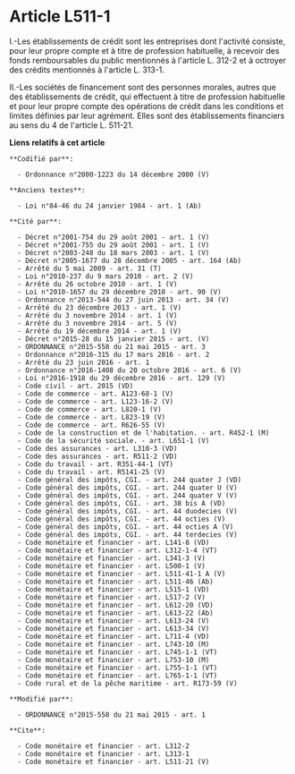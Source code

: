 # Article L511-1

I.-Les établissements de crédit sont les entreprises dont l'activité consiste, pour leur propre compte et à titre de
profession habituelle, à recevoir des fonds remboursables du public mentionnés à l'article L. 312-2 et à octroyer des crédits
mentionnés à l'article L. 313-1. 

II.-Les sociétés de financement sont des personnes morales, autres que des établissements de crédit, qui effectuent à titre
de profession habituelle et pour leur propre compte des opérations de crédit dans les conditions et limites définies par leur
agrément. Elles sont des établissements financiers au sens du 4 de l'article L. 511-21.

**Liens relatifs à cet article**

	**Codifié par**:

	  - Ordonnance n°2000-1223 du 14 décembre 2000 (V)

	**Anciens textes**:

	  - Loi n°84-46 du 24 janvier 1984 - art. 1 (Ab)

	**Cité par**:

	  - Décret n°2001-754 du 29 août 2001 - art. 1 (V)
	  - Décret n°2001-755 du 29 août 2001 - art. 1 (V)
	  - Décret n°2003-248 du 18 mars 2003 - art. 1 (V)
	  - Décret n°2005-1677 du 28 décembre 2005 - art. 164 (Ab)
	  - Arrêté du 5 mai 2009 - art. 31 (T)
	  - Loi n°2010-237 du 9 mars 2010 - art. 2 (V)
	  - Arrêté du 26 octobre 2010 - art. 1 (V)
	  - Loi n°2010-1657 du 29 décembre 2010 - art. 90 (V)
	  - Ordonnance n°2013-544 du 27 juin 2013 - art. 34 (V)
	  - Arrêté du 23 décembre 2013 - art. 1 (V)
	  - Arrêté du 3 novembre 2014 - art. 1 (V)
	  - Arrêté du 3 novembre 2014 - art. 5 (V)
	  - Arrêté du 19 décembre 2014 - art. 1 (V)
	  - Décret n°2015-28 du 15 janvier 2015 - art. (V)
	  - ORDONNANCE n°2015-558 du 21 mai 2015 - art. 3
	  - Ordonnance n°2016-315 du 17 mars 2016 - art. 2
	  - Arrêté du 23 juin 2016 - art. 1
	  - Ordonnance n°2016-1408 du 20 octobre 2016 - art. 6 (V)
	  - Loi n°2016-1918 du 29 décembre 2016 - art. 129 (V)
	  - Code civil - art. 2015 (VD)
	  - Code de commerce - art. A123-68-1 (V)
	  - Code de commerce - art. L123-16-2 (V)
	  - Code de commerce - art. L820-1 (V)
	  - Code de commerce - art. L823-19 (V)
	  - Code de commerce - art. R626-55 (V)
	  - Code de la construction et de l'habitation. - art. R452-1 (M)
	  - Code de la sécurité sociale. - art. L651-1 (V)
	  - Code des assurances - art. L310-3 (VD)
	  - Code des assurances - art. R511-2 (VD)
	  - Code du travail - art. R351-44-1 (VT)
	  - Code du travail - art. R5141-25 (V)
	  - Code général des impôts, CGI. - art. 244 quater J (VD)
	  - Code général des impôts, CGI. - art. 244 quater U (V)
	  - Code général des impôts, CGI. - art. 244 quater V (V)
	  - Code général des impôts, CGI. - art. 38 bis A (VD)
	  - Code général des impôts, CGI. - art. 44 duodecies (V)
	  - Code général des impôts, CGI. - art. 44 octies (V)
	  - Code général des impôts, CGI. - art. 44 octies A (V)
	  - Code général des impôts, CGI. - art. 44 terdecies (V)
	  - Code monétaire et financier - art. L141-8 (VD)
	  - Code monétaire et financier - art. L312-1-4 (VT)
	  - Code monétaire et financier - art. L341-3 (V)
	  - Code monétaire et financier - art. L500-1 (V)
	  - Code monétaire et financier - art. L511-41-1 A (V)
	  - Code monétaire et financier - art. L511-46 (Ab)
	  - Code monétaire et financier - art. L515-1 (VD)
	  - Code monétaire et financier - art. L517-2 (V)
	  - Code monétaire et financier - art. L612-20 (VD)
	  - Code monétaire et financier - art. L613-22 (Ab)
	  - Code monétaire et financier - art. L613-24 (V)
	  - Code monétaire et financier - art. L613-34 (V)
	  - Code monétaire et financier - art. L711-4 (VD)
	  - Code monétaire et financier - art. L743-10 (M)
	  - Code monétaire et financier - art. L745-1-1 (VT)
	  - Code monétaire et financier - art. L753-10 (M)
	  - Code monétaire et financier - art. L755-1-1 (VT)
	  - Code monétaire et financier - art. L765-1-1 (VT)
	  - Code rural et de la pêche maritime - art. R173-59 (V)

	**Modifié par**:

	  - ORDONNANCE n°2015-558 du 21 mai 2015 - art. 1

	**Cite**:

	  - Code monétaire et financier - art. L312-2
	  - Code monétaire et financier - art. L313-1
	  - Code monétaire et financier - art. L511-21 (V)
